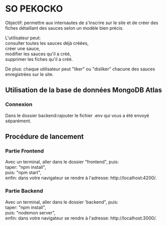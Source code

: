 <h1>SO PEKOCKO</h1>

Objectif: permettre aux internautes de s'inscrire sur le site et de créer des fiches détaillant des sauces selon un modèle bien précis.

L'utilisateur peut: <br />
    consulter toutes les sauces déjà créées, <br />
    créer une sauce, <br />
    modifier les sauces qu'il a créé, <br />
    supprimer les fiches qu'il a créé. <br />

De plus: chaque utilisateur peut "liker" ou "disliker" chacune des sauces enregistrées sur le site.  <br />

 <h2>Utilisation de la base de données MongoDB Atlas</h2>

<h3>Connexion</h3>

Dans le dossier backend:rajouter le fichier .env qui vous a été envoyé séparément.

<h2>Procédure de lancement</h2>

<h3>Partie Frontend</h3>


Avec un terminal, aller dans le dossier "frontend", puis: <br />
    taper: "npm install", <br />
    puis: "npm start", <br />
    enfin: dans votre navigateur se rendre à l'adresse: http://localhost:4200/. <br />

<h3>Partie Backend</h3>

Avec un terminal, aller dans le dossier 'backend", puis: <br />
    taper: "npm install", <br />
    puis: "nodemon server", <br />
    enfin: dans votre navigateur se rendre à l'adresse: http://localhost:3000/. <br />